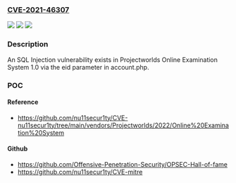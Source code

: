### [CVE-2021-46307](https://cve.mitre.org/cgi-bin/cvename.cgi?name=CVE-2021-46307)
![](https://img.shields.io/static/v1?label=Product&message=n%2Fa&color=blue)
![](https://img.shields.io/static/v1?label=Version&message=n%2Fa&color=blue)
![](https://img.shields.io/static/v1?label=Vulnerability&message=n%2Fa&color=brighgreen)

### Description

An SQL Injection vulnerability exists in Projectworlds Online Examination System 1.0 via the eid parameter in account.php.

### POC

#### Reference
- https://github.com/nu11secur1ty/CVE-nu11secur1ty/tree/main/vendors/Projectworlds/2022/Online%20Examination%20System

#### Github
- https://github.com/Offensive-Penetration-Security/OPSEC-Hall-of-fame
- https://github.com/nu11secur1ty/CVE-mitre

